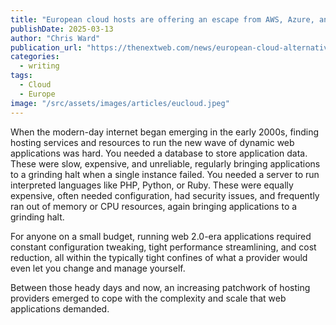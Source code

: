 ```yaml
---
title: "European cloud hosts are offering an escape from AWS, Azure, and GCP"
publishDate: 2025-03-13
author: "Chris Ward"
publication_url: "https://thenextweb.com/news/european-cloud-alternative-to-aws-azure-and-gcp"
categories:
  - writing
tags:
  - Cloud
  - Europe
image: "/src/assets/images/articles/eucloud.jpeg"
---
```


When the modern-day internet began emerging in the early 2000s, finding hosting services and resources to run the new wave of dynamic web applications was hard. You needed a database to store application data. These were slow, expensive, and unreliable, regularly bringing applications to a grinding halt when a single instance failed. You needed a server to run interpreted languages like PHP, Python, or Ruby. These were equally expensive, often needed configuration, had security issues, and frequently ran out of memory or CPU resources, again bringing applications to a grinding halt.

For anyone on a small budget, running web 2.0-era applications required constant configuration tweaking, tight performance streamlining, and cost reduction, all within the typically tight confines of what a provider would even let you change and manage yourself.

Between those heady days and now, an increasing patchwork of hosting providers emerged to cope with the complexity and scale that web applications demanded.